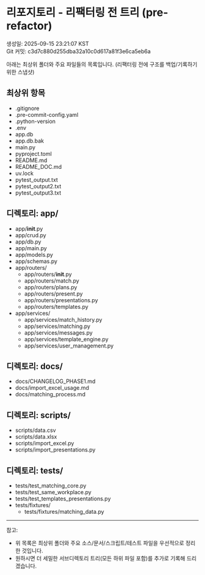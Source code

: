 # 리포지토리 - 리팩터링 전 트리 (pre-refactor)

생성일: 2025-09-15 23:21:07 KST  
Git 커밋: c3d7c880d255dba32a10c0d617a81f3e6ca5eb6a

아래는 최상위 폴더와 주요 파일들의 목록입니다. (리팩터링 전에 구조를 백업/기록하기 위한 스냅샷)

## 최상위 항목
- .gitignore
- .pre-commit-config.yaml
- .python-version
- .env
- app.db
- app.db.bak
- main.py
- pyproject.toml
- README.md
- README_DOC.md
- uv.lock
- pytest_output.txt
- pytest_output2.txt
- pytest_output3.txt

## 디렉토리: app/
- app/__init__.py
- app/crud.py
- app/db.py
- app/main.py
- app/models.py
- app/schemas.py
- app/routers/
  - app/routers/__init__.py
  - app/routers/match.py
  - app/routers/plans.py
  - app/routers/present.py
  - app/routers/presentations.py
  - app/routers/templates.py
- app/services/
  - app/services/match_history.py
  - app/services/matching.py
  - app/services/messages.py
  - app/services/template_engine.py
  - app/services/user_management.py

## 디렉토리: docs/
- docs/CHANGELOG_PHASE1.md
- docs/import_excel_usage.md
- docs/matching_process.md

## 디렉토리: scripts/
- scripts/data.csv
- scripts/data.xlsx
- scripts/import_excel.py
- scripts/import_presentations.py

## 디렉토리: tests/
- tests/test_matching_core.py
- tests/test_same_workplace.py
- tests/test_templates_presentations.py
- tests/fixtures/
  - tests/fixtures/matching_data.py

---

참고:
- 위 목록은 최상위 폴더와 주요 소스/문서/스크립트/테스트 파일을 우선적으로 정리한 것입니다.
- 원하시면 더 세밀한 서브디렉토리 트리(모든 하위 파일 포함)를 추가로 기록해 드리겠습니다.

